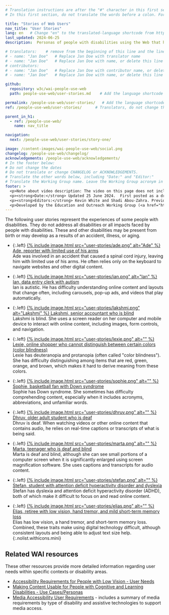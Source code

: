 ```yaml
---
# Translation instructions are after the "#" character in this first section. They are comments that do not show up in the web page. You do not need to translate the instructions after #.
# In this first section, do not translate the words before a colon. For example, do not translate "title:". Do translate the text after "title:".

title: "Stories of Web Users"
nav_title: "User Stories"
lang: en   # Change "en" to the translated-language shortcode from https://www.iana.org/assignments/language-subtag-registry/language-subtag-registry
last_updated: 2024-06-25
description:  Personas of people with disabilities using the Web that highlight the effect of accessibility barriers and the broader benefits of accessible digital technologies.

# translators:    # remove from the beginning of this line and the lines below: "# " (the hash sign and the space)
# - name: "Jan Doe"   # Replace Jan Doe with translator name
# - name: "Jan Doe"   # Replace Jan Doe with name, or delete this line if not multiple translators
# contributors:
# - name: "Jan Doe"   # Replace Jan Doe with contributor name, or delete this line if none
# - name: "Jan Doe"   # Replace Jan Doe with name, or delete this line if not multiple contributors

github:
  repository: w3c/wai-people-use-web
  path: people-use-web/user-stories.md    # Add the language shortcode to the middle of the filename, for example: people-use-web/user-stories.fr.md

permalink: /people-use-web/user-stories/   # Add the language shortcode to the end, with no slash at end, for example: /people-use-web/user-stories/fr
ref: /people-use-web/user-stories/      # Translators, do not change this

parent_in_h1:
  - ref: /people-use-web/
    name: nav_title

navigation:
  next: /people-use-web/user-stories/story-one/

image: /content-images/wai-people-use-web/social.png
changelog: /people-use-web/changelog/
acknowledgements: /people-use-web/acknowledgements/
# In the footer below:
# Do not change the dates
# Do not translate or change CHANGELOG or ACKNOWLEDGEMENTS.
# Translate the other words below, including "Date:" and "Editor:"
# Translate the Working Group name. Leave the Working Group acronym in English.
footer: >
  <p>Note about video description: The video on this page does not include synchronized audio description because the visuals only illustrate the audio and do not provide additional information. In this case, audio description would be more distracting than useful to most people, including people who cannot see the visuals. Description of visual information is available in the Text Transcript with Description of Visuals (“descriptive transcript”).</p>
  <p><strong>Date:</strong> Updated 25 June 2024.  First posted as a draft in 2000.<!-- CHANGELOG.--></p>
  <p><strong>Editors:</strong> Kevin White and Shadi Abou-Zahra. Previous editors: Judy Brewer and Norah Sinclair. Contributors: Brent Bakken, Jade Matos Carew, Jayne Schurick, Michele Williams, and others in ACKNOWLEDGEMENTS.</p>
  <p>Developed by the Education and Outreach Working Group (<a href="http://www.w3.org/WAI/EO/">EOWG</a>) with support from the <a href="https://www.w3.org/WAI/about/projects/wai-guide/">WAI-Guide Project</a> and <a href="https://www.w3.org/WAI/WAI-AGE/">WAI-AGE Project</a> co-funded by the European Commission (EC).</p>
---
```


The following user stories represent the experiences of some people with disabilities. They do not address all disabilities or all impacts faced by people with disabilities. These and other disabilities may be present from birth or may develop as a results of an accident, illness, or aging.

* {:.left} [{% include image.html src="user-stories/ade.png" alt="Ade" %} Ade, reporter with limited use of his arms](/people-use-web/user-stories/story-one/)<br> Ade was involved in an accident that caused a spinal cord injury, leaving him with limited use of his arms. He often relies only on the keyboard to navigate websites and other digital content.

* {:.left} [{% include image.html src="user-stories/ian.png" alt="Ian" %} Ian, data entry clerk with autism](/people-use-web/user-stories/story-two/)<br> Ian is autistic. He has difficulty understanding online content and layouts that change often, including carousels, pop-up ads, and videos that play automatically.

* {:.left} [{% include image.html src="user-stories/lakshmi.png" alt="Lakshmi" %} Lakshmi, senior accountant who is blind](/people-use-web/user-stories/story-three/)<br> Lakshmi is blind. She uses a screen reader on her computer and mobile device to interact with online content, including images, form controls, and navigation.

* {:.left} [{% include image.html src="user-stories/lexie.png" alt="" %} Lexie, online shopper who cannot distinguish between certain colors (color blindness)](/people-use-web/user-stories/story-four/)<br> Lexie has deuteranopia and protanopia (often called "color blindness"). She has difficulty distinguishing among items that are red, green, orange, and brown, which makes it hard to derive meaning from these colors.

* {:.left} [{% include image.html src="user-stories/sophie.png" alt="" %} Sophie, basketball fan with Down syndrome](/people-use-web/user-stories/story-five/)<br> Sophie has Down syndrome. She sometimes has difficulty comprehending content, especially when it includes acronyms, abbreviations, and unfamiliar words.

* {:.left} [{% include image.html src="user-stories/dhruv.png" alt="" %} Dhruv, older adult student who is deaf](/people-use-web/user-stories/story-six/)<br> Dhruv is deaf. When watching videos or other online content that contains audio, he relies on real-time captions or transcripts of what is being said.

* {:.left} [{% include image.html src="user-stories/marta.png" alt="" %} Marta, teenager who is deaf and blind](/people-use-web/user-stories/story-seven/)<br> Marta is deaf and blind, although she can see small portions of a computer screen when it is significantly enlarged using screen magnification software. She uses captions and transcripts for audio content.

* {:.left} [{% include image.html src="user-stories/stefan.png" alt="" %} Stefan, student with attention deficit hyperactivity disorder and dyslexia](/people-use-web/user-stories/story-eight/)<br> Stefan has dyslexia and attention deficit hyperactivity disorder (ADHD), both of which make it difficult to focus on and read online content.

* {:.left} [{% include image.html src="user-stories/elias.png" alt="" %} Elias, retiree with low vision, hand tremor, and mild short-term memory loss](/people-use-web/user-stories/story-nine/)<br> Elias has low vision, a hand tremor, and short-term memory loss. Combined, these traits make using digital technology difficult, although consistent layouts and being able to adjust text size help.
{:.nolist.withicons.mini}

## Related WAI resources

These other resources provide more detailed information regarding user needs within specific contexts or disability areas.

* [Accessibility Requirements for People with Low Vision - User Needs](https://www.w3.org/TR/low-vision-needs/#user-needs)
* [Making Content Usable for People with Cognitive and Learning Disabilities - Use Cases/Personas](https://www.w3.org/TR/coga-usable/#persona)
* [Media Accessibility User Requirements](http://w3c.github.io/apa/media-accessibility-reqs/) - includes a summary of media requirements by type of disability and assistive technologies to support media access.

